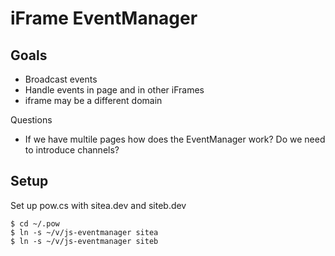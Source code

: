 # iFrame EventManager

## Goals

 * Broadcast events
 * Handle events in page and in other iFrames
 * iframe may be a different domain
 
Questions
  
 * If we have multile pages how does the EventManager work?  Do we need to introduce channels?
 
 ## Setup

Set up pow.cs with sitea.dev and siteb.dev
 
    $ cd ~/.pow
    $ ln -s ~/v/js-eventmanager sitea
    $ ln -s ~/v/js-eventmanager siteb
    
    
    
